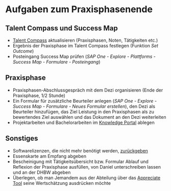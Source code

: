 # Aufgaben zum Praxisphasenende

## Talent Compass und Success Map
- [Talent Compass](https://sapit-hr-prod-bear.launchpad.cfapps.eu10.hana.ondemand.com/site/VT#Shell-home) aktualisieren (Praxisphasen, Noten, Tätigkeiten etc.)
- Ergebnis der Praxisphase im Talent Compass festlegen (Funktion _Set Outcome_)
- Posteingang Success Map prüfen (_SAP One - Explore - Plattforms - Success Map - Formulare - Posteingang_)

## Praxisphase
- Praxisphasen-Abschlussgespräch mit dem Dezi organisieren (Ende der Praxisphase, 1/2 Stunde)
- Ein Formular für zusätzliche Beurteiler anlegen (_SAP One - Explore - Success Map - Formulare - Neues Formular erstellen_), den Dezi als Beurteiler hinzufügen, das Ziel Leistung in den Praxisphasen als zu bewertendes Ziel auswählen und das Dokument an den Dezi weiterleiten
- Projektarbeiten und Bachelorarbeiten im [Knowledge Portal](https://workzone.one.int.sap/site#workzone-home&/groups/wkKGAnZn3ONet3r6vUk5pU/overview_page/G9PJIJnRuokCaKODGwlhfT) ablegen

## Sonstiges
- Softwarelizenzen, die nicht mehr benötigt werden, [zurückgeben](https://fiorilaunchpad.sap.com/sites#my-equipment&/aboutsw)
- Essenskarte am Empfang abgeben
- Bescheinigung mit Tätigkeitsübersicht bzw. Formular Ablauf und Reflexion der Praxisphase ausfüllen, von Daniel unterschreiben lassen und an der DHBW abgeben
- Überlegen, ob man Jemandem aus der Abteilung über das [Appreciate Tool](https://sapit-hr-prod-jobpts-web-mt-sap-prod.cfapps.eu10.hana.ondemand.com/social_feed) seine Wertschätzung ausdrücken möchte
